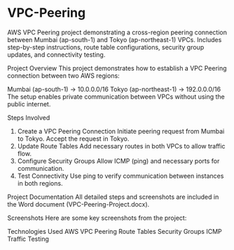 # VPC-Peering
AWS VPC Peering project demonstrating a cross-region peering connection between Mumbai (ap-south-1) and Tokyo (ap-northeast-1) VPCs. Includes step-by-step instructions, route table configurations, security group updates, and connectivity testing.




Project Overview
This project demonstrates how to establish a VPC Peering connection between two AWS regions:

Mumbai (ap-south-1) → 10.0.0.0/16
Tokyo (ap-northeast-1) → 192.0.0.0/16
The setup enables private communication between VPCs without using the public internet.


Steps Involved
1. Create a VPC Peering Connection
Initiate peering request from Mumbai to Tokyo.
Accept the request in Tokyo.
2. Update Route Tables
Add necessary routes in both VPCs to allow traffic flow.
3. Configure Security Groups
Allow ICMP (ping) and necessary ports for communication.
4. Test Connectivity
Use ping to verify communication between instances in both regions.


Project Documentation
All detailed steps and screenshots are included in the Word document (VPC-Peering-Project.docx).

Screenshots
Here are some key screenshots from the project:

Technologies Used
AWS VPC Peering
Route Tables
Security Groups
ICMP Traffic Testing
